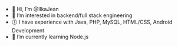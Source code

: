 - 👋 Hi, I’m @IlkaJean
- 👀 I’m interested in backend/full stack engineering
- 🕕 I have experience with Java, PHP, MySQL, HTML/CSS, Android Development
- 🌱 I’m currently learning Node.js 


<!---
IlkaJean/IlkaJean is a ✨ special ✨ repository because its `README.md` (this file) appears on your GitHub profile.
You can click the Preview link to take a look at your changes.
- 💞️ I’m looking to collaborate on ...
- 📫 How to reach me ...
--->
